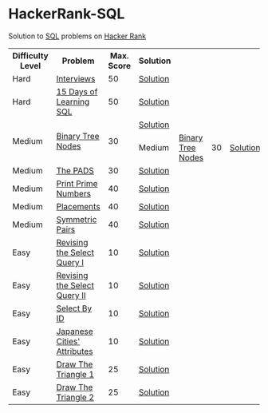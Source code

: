 # HackerRank-SQL

<html>
 <head>
   <meta name="google-site-verification" content="51-SvI8HZUI-LZeTLCLZ2elSKK68KLwNvjjvbIdbtf4" />
 </head>
 <body>
 
Solution to <a href="https://www.hackerrank.com/domains/sql?badge_type=sql">SQL</a> problems on <a href="https://www.hackerrank.com/domains/sql?badge_type=sql">Hacker Rank </a>

<table width="100%"> 
  <tr>
    <th>Difficulty Level</th>
    <th>Problem</th>
    <th>Max. Score</th>
    <th>Solution</th>
  </tr>
 <tr>
    <td>Hard</td>
    <td><a href="https://www.hackerrank.com/challenges/interviews/problem">Interviews</a></td>
    <td>50</td>
    <td><a href="https://github.com/amitverma80/HackerRank-SQL/blob/master/Hard/Interviews.sql">Solution</a></td>
  </tr>
  <tr>
    <td>Hard</td>
    <td><a href="https://www.hackerrank.com/challenges/15-days-of-learning-sql/problem">15 Days of Learning SQL</a></td>
    <td>50</td>
    <td><a href="https://github.com/amitverma80/HackerRank-SQL/blob/master/Hard/15%20Days%20of%20Learning%20SQL.sql">Solution</a></td>
  </tr>
  <tr>
    <td rowspan="2">Medium</td>
    <td rowspan="2"><a href="https://www.hackerrank.com/challenges/binary-search-tree-1/problem">Binary Tree Nodes</a></td>
    <td rowspan="2">30</td>
    <td><a href="https://github.com/amitverma80/HackerRank-SQL/blob/master/Medium/Binary%20Tree%20Nodes-1.sql">Solution</a></td>
  </tr>
  <tr>
    <td>Medium</td>
    <td><a href="https://www.hackerrank.com/challenges/binary-search-tree-1/problem">Binary Tree Nodes</a></td>
    <td>30</td>
    <td><a href="https://github.com/amitverma80/HackerRank-SQL/blob/master/Medium/Binary%20Tree%20Nodes-2.sql">Solution</a></td>
  </tr>
 <tr>
    <td>Medium</td>
    <td><a href="https://www.hackerrank.com/challenges/the-pads/problem">The PADS</a></td>
    <td>30</td>
    <td><a href="https://github.com/amitverma80/HackerRank-SQL/blob/master/Medium/The%20PADS.sql">Solution</a></td>
  </tr>
 <tr>
    <td>Medium</td>
    <td><a href="https://www.hackerrank.com/challenges/print-prime-numbers/submissions/code/146386937">Print Prime Numbers</a></td>
    <td>40</td>
    <td><a href="https://github.com/amitverma80/HackerRank-SQL/blob/master/Medium/Print%20Prime%20Numbers.sql">Solution</a></td>
  </tr>
 <tr>
    <td>Medium</td>
    <td><a href="https://www.hackerrank.com/challenges/placements/problem">Placements</a></td>
    <td>40</td>
    <td><a href="https://github.com/amitverma80/HackerRank-SQL/blob/master/Medium/Placements.sql">Solution</a></td>
  </tr>
 <tr>
    <td>Medium</td>
    <td><a href="https://www.hackerrank.com/challenges/symmetric-pairs/problem">Symmetric Pairs</a></td>
    <td>40</td>
    <td><a href="https://github.com/amitverma80/HackerRank-SQL/blob/master/Medium/Symmetric%20Pairs.sql">Solution</a></td>
  </tr>
  <tr>
    <td>Easy</td>
    <td><a href="https://www.hackerrank.com/challenges/revising-the-select-query/problem">Revising the Select Query I</a></td>
    <td>10</td>
    <td><a href="https://github.com/amitverma80/HackerRank-SQL/blob/master/Easy/Revising%20the%20Select%20Query%20I.sql">Solution</a></td>
  </tr> 
  <tr>
    <td>Easy</td>
    <td><a href="https://www.hackerrank.com/challenges/revising-the-select-query-2/problem">Revising the Select Query II</a></td>
    <td>10</td>
    <td><a href="https://github.com/amitverma80/HackerRank-SQL/blob/master/Easy/Revising%20the%20Select%20Query%20II.sql">Solution</a></td>
  </tr> 
  <tr>
    <td>Easy</td>
    <td><a href="https://www.hackerrank.com/challenges/select-by-id/problem">Select By ID</a></td>
    <td>10</td>
    <td><a href="https://github.com/amitverma80/HackerRank-SQL/blob/master/Easy/Select%20By%20ID.sql">Solution</a></td>
  </tr> 
  <tr>
    <td>Easy</td>
    <td><a href="https://www.hackerrank.com/challenges/japanese-cities-attributes/problem">Japanese Cities' Attributes</a></td>
    <td>10</td>
    <td><a href="https://github.com/amitverma80/HackerRank-SQL/blob/master/Easy/Japanese%20Cities'%20Attributes.sql">Solution</a></td>
  </tr> 
  <tr>
    <td>Easy</td>
    <td><a href="https://www.hackerrank.com/challenges/draw-the-triangle-1/problem">Draw The Triangle 1</a></td>
    <td>25</td>
    <td><a href="https://github.com/amitverma80/HackerRank-SQL/blob/master/Easy/Draw%20The%20Triangle%201.sql">Solution</a></td>
  </tr> 
  <tr>
    <td>Easy</td>
    <td><a href="https://www.hackerrank.com/challenges/draw-the-triangle-2/problem">Draw The Triangle 2</a></td>
    <td>25</td>
    <td><a href="https://github.com/amitverma80/HackerRank-SQL/blob/master/Easy/Draw%20The%20Triangle%202.sql">Solution</a></td>
  </tr> 
</table>  
<body> 
<html> 
